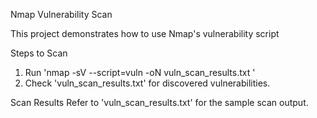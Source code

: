 Nmap Vulnerability Scan

This project demonstrates how to use Nmap's vulnerability script

Steps to Scan
1. Run 'nmap -sV --script=vuln -oN vuln_scan_results.txt <TARGET>'
2. Check 'vuln_scan_results.txt' for discovered vulnerabilities.

Scan Results
Refer to 'vuln_scan_results.txt' for the sample scan output.

